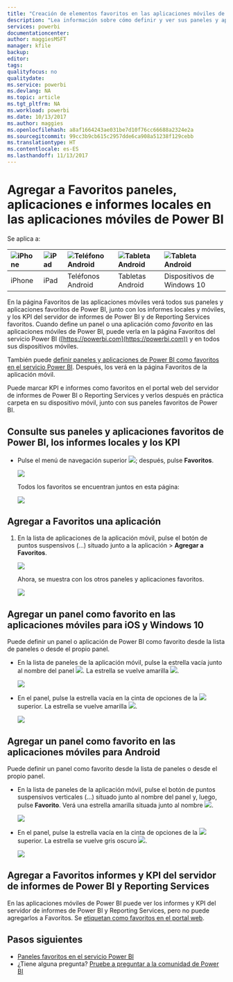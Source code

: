```yaml
---
title: "Creación de elementos favoritos en las aplicaciones móviles de Power BI"
description: "Lea información sobre cómo definir y ver sus paneles y aplicaciones de Power BI favoritos, junto con los informes y KPI del servidor de informes de Power BI y de Reporting Services en las aplicaciones móviles."
services: powerbi
documentationcenter: 
author: maggiesMSFT
manager: kfile
backup: 
editor: 
tags: 
qualityfocus: no
qualitydate: 
ms.service: powerbi
ms.devlang: NA
ms.topic: article
ms.tgt_pltfrm: NA
ms.workload: powerbi
ms.date: 10/13/2017
ms.author: maggies
ms.openlocfilehash: a8af1664243ae031be7d10f76cc66688a2324e2a
ms.sourcegitcommit: 99cc3b9cb615c2957dde6ca908a51238f129cebb
ms.translationtype: HT
ms.contentlocale: es-ES
ms.lasthandoff: 11/13/2017
---
```

# <a name="make-favorite-dashboards-apps-and-on-premises-reports-in-the-power-bi-mobile-apps"></a>Agregar a Favoritos paneles, aplicaciones e informes locales en las aplicaciones móviles de Power BI
Se aplica a:

| ![iPhone](media/mobile-apps-favorites/iphone-logo-50-px.png) | ![iPad](media/mobile-apps-favorites/ipad-logo-50-px.png) | ![Teléfono Android](media/mobile-apps-favorites/android-phone-logo-50-px.png) | ![Tableta Android](media/mobile-apps-favorites/android-tablet-logo-50-px.png) | ![Tableta Android](media/mobile-apps-favorites/win-10-logo-50-px.png) |
|:--- |:--- |:--- |:--- |:--- |
| iPhone |iPad |Teléfonos Android |Tabletas Android |Dispositivos de Windows 10 |

En la página Favoritos de las aplicaciones móviles verá todos sus paneles y aplicaciones favoritos de Power BI, junto con los informes locales y móviles, y los KPI del servidor de informes de Power BI y de Reporting Services favoritos. Cuando define un panel o una aplicación como *favorito* en las aplicaciones móviles de Power BI, puede verla en la página Favoritos del servicio Power BI ([https://powerbi.com](https://powerbi.com)) y en todos sus dispositivos móviles. 

También puede [definir paneles y aplicaciones de Power BI como favoritos en el servicio Power BI](service-dashboard-favorite.md). Después, los verá en la página Favoritos de la aplicación móvil.

Puede marcar KPI e informes como favoritos en el portal web del servidor de informes de Power BI o Reporting Services y verlos después en práctica carpeta en su dispositivo móvil, junto con sus paneles favoritos de Power BI.

## <a name="view-your-favorite-power-bi-dashboards-and-apps-and-on-premises-reports-and-kpis"></a>Consulte sus paneles y aplicaciones favoritos de Power BI, los informes locales y los KPI
* Pulse el menú de navegación superior ![](media/mobile-apps-favorites/power-bi-iphone-global-nav-button.png); después, pulse **Favoritos**.
  
  ![](media/mobile-apps-favorites/power-bi-ipad-faves-pbi-report-server.png)
  
  Todos los favoritos se encuentran juntos en esta página:
  
  ![](media/mobile-apps-favorites/power-bi-ipad-favorites.png)

## <a name="make-an-app-a-favorite"></a>Agregar a Favoritos una aplicación
1. En la lista de aplicaciones de la aplicación móvil, pulse el botón de puntos suspensivos (...) situado junto a la aplicación > **Agregar a Favoritos**.
   
    ![](media/mobile-apps-favorites/power-bi-android-favorite-app-ellipsis.png)
   
    Ahora, se muestra con los otros paneles y aplicaciones favoritos.
   
    ![](media/mobile-apps-favorites/power-bi-android-favorite-apps.png)

## <a name="make-a-dashboard-a-favorite-in-the-ios-and-windows-10-mobile-apps"></a>Agregar un panel como favorito en las aplicaciones móviles para iOS y Windows 10
Puede definir un panel o aplicación de Power BI como favorito desde la lista de paneles o desde el propio panel.

* En la lista de paneles de la aplicación móvil, pulse la estrella vacía junto al nombre del panel ![](media/mobile-apps-favorites/power-bi-mobile-not-favorite-icon.png). La estrella se vuelve amarilla ![](media/mobile-apps-favorites/power-bi-mobile-yes-favorite-icon.png).
  
    ![](media/mobile-apps-favorites/power-bi-mobile-make-dashboard-favorite.png)
* En el panel, pulse la estrella vacía en la cinta de opciones de la ![](media/mobile-apps-favorites/power-bi-mobile-not-favorite-icon.png) superior. La estrella se vuelve amarilla ![](media/mobile-apps-favorites/power-bi-mobile-yes-favorite-icon.png).
  
    ![](media/mobile-apps-favorites/power-bi-mobile-favorite-selected.png)

## <a name="make-a-dashboard-a-favorite-in-the-android-mobile-apps"></a>Agregar un panel como favorito en las aplicaciones móviles para Android
Puede definir un panel como favorito desde la lista de paneles o desde el propio panel.

* En la lista de paneles de la aplicación móvil, pulse el botón de puntos suspensivos verticales (…) situado junto al nombre del panel y, luego, pulse **Favorito**. Verá una estrella amarilla situada junto al nombre ![](media/mobile-apps-favorites/power-bi-mobile-yes-favorite-icon.png).
  
    ![](media/mobile-apps-favorites/power-bi-android-make-favorite.png)
* En el panel, pulse la estrella vacía en la cinta de opciones de la ![](media/mobile-apps-favorites/power-bi-mobile-not-favorite-icon.png) superior. La estrella se vuelve gris oscuro ![](media/mobile-apps-favorites/power-bi-android-favorite-icon.png).
  
    ![](media/mobile-apps-favorites/power-bi-android-favorite-in-dashboard.png)

## <a name="make-favorite-power-bi-report-server-and-reporting-services-reports-and-kpis"></a>Agregar a Favoritos informes y KPI del servidor de informes de Power BI y Reporting Services
En las aplicaciones móviles de Power BI puede ver los informes y KPI del servidor de informes de Power BI y Reporting Services, pero no puede agregarlos a Favoritos. Se [etiquetan como favoritos en el portal web](report-server/getting-around.md#tag-your-favorite-reports-and-kpis). 

## <a name="next-steps"></a>Pasos siguientes
* [Paneles favoritos en el servicio Power BI](service-dashboard-favorite.md) 
* ¿Tiene alguna pregunta? [Pruebe a preguntar a la comunidad de Power BI](http://community.powerbi.com/)

